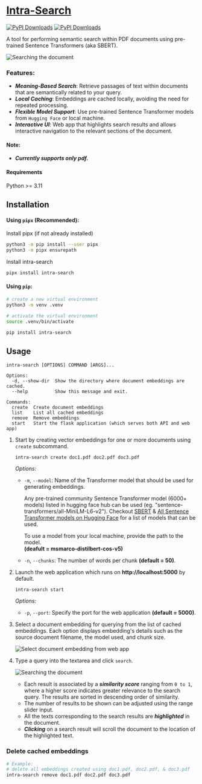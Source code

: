 # [Intra-Search](https://deepwiki.com/monish-prabhu/Intra-Search)

[![PyPI Downloads](https://static.pepy.tech/badge/intra-search/month)](https://pepy.tech/projects/intra-search) [![PyPI Downloads](https://static.pepy.tech/badge/intra-search)](https://pepy.tech/projects/intra-search)

A tool for performing semantic search within PDF documents using pre-trained Sentence Transformers (aka SBERT).

![Searching the document](./images/step4.png)

### Features:

- **_Meaning-Based Search_**: Retrieve passages of text within documents that are semantically related to your query.
- **_Local Caching_**: Embeddings are cached locally, avoiding the need for repeated processing.
- **_Flexible Model Support_**: Use pre-trained Sentence Transformer models from `Hugging Face` or local machine.
- **_Interactive UI_**: Web app that highlights search results and allows interactive navigation to the relevant sections of the document.

#### Note:

- **_Currently supports only pdf._**

#### Requirements

Python >= 3.11

## Installation

#### Using `pipx` (Recommended):

Install pipx (if not already installed)

```bash
python3 -m pip install --user pipx
python3 -m pipx ensurepath
```

Install intra-search

```bash
pipx install intra-search
```

#### Using `pip`:

```bash
# create a new virtual environment
python3 -m venv .venv

# activate the virtual environment
source .venv/bin/activate

pip install intra-search
```

## Usage

```
intra-search [OPTIONS] COMMAND [ARGS]...

Options:
  -d, --show-dir  Show the directory where document embeddings are cached.
  --help          Show this message and exit.

Commands:
  create  Create document embeddings
  list    List all cached embeddings
  remove  Remove embeddings
  start   Start the flask application (which serves both API and web app)
```

1. Start by creating vector embeddings for one or more documents using `create` subcommand.

   ```
   intra-search create doc1.pdf doc2.pdf doc3.pdf
   ```

   _Options:_

   - `-m`, `--model`: Name of the Transformer model that should be used for generating embeddings.

     Any pre-trained community Sentence Transformer model (6000+ models) listed in hugging face hub can be used (eg. "sentence-transformers/all-MiniLM-L6-v2"). Checkout [SBERT](https://sbert.net/docs/sentence_transformer/pretrained_models.html#original-models) & [ All Sentence Transformer models on Hugging Face](https://huggingface.co/models?library=sentence-transformers) for a list of models that can be used.

     To use a model from your local machine, provide the path to the model.  
      **(deafult = msmarco-distilbert-cos-v5)**

   - `-n`, `--chunks`: The number of words per chunk **(default = 50)**.

2. Launch the web application which runs on **http://localhost:5000** by default.

   ```
   intra-search start
   ```

   _Options:_

   - `-p`, `--port`: Specify the port for the web application **(default = 5000)**.

3. Select a document embedding for querying from the list of cached embeddings. Each option displays embedding's details such as the source document filename, the model used, and chunk size.

   ![Select document embedding from web app](./images/step3.png)

4. Type a query into the textarea and click `search`.

   ![Searching the document](./images/step4.png)

   - Each result is associated by a **_similarity score_** ranging from `0 to 1`, where a higher score indicates greater relevance to the search query. The results are sorted in descending order of similarity.
   - The number of results to be shown can be adjusted using the range slider input.
   - All the texts corresponding to the search results are **_highlighted_** in the document.
   - **_Clicking_** on a search result will scroll the document to the location of the highlighted text.

### Delete cached embeddings

```sh
# Example:
# delete all embeddings created using doc1.pdf, doc2.pdf, & doc3.pdf
intra-search remove doc1.pdf doc2.pdf doc3.pdf
```
